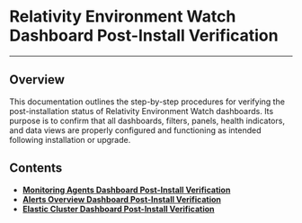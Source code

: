 # Relativity Environment Watch Dashboard Post-Install Verification

---

## Overview

This documentation outlines the step-by-step procedures for verifying the post-installation status of Relativity Environment Watch dashboards. Its purpose is to confirm that all dashboards, filters, panels, health indicators, and data views are properly configured and functioning as intended following installation or upgrade.

## Contents

- **[Monitoring Agents Dashboard Post-Install Verification](./monitoring-agents.md)**  
- **[Alerts Overview Dashboard Post-Install Verification](./alerts-overview.md)**  
- **[Elastic Cluster Dashboard Post-Install Verification](./elastic-cluster.md)**

